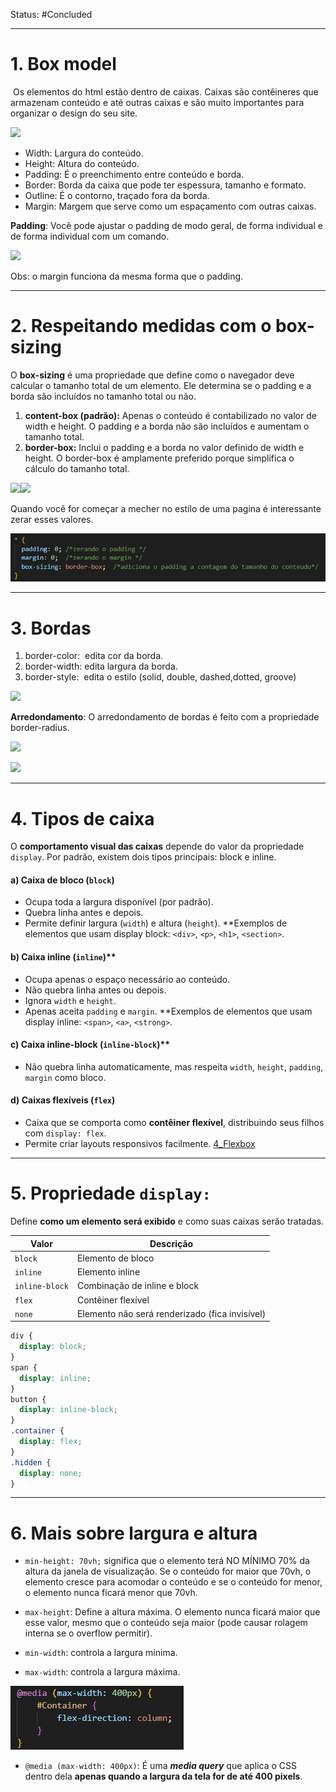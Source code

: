 Status: #Concluded 

___
# 1. Box model

 Os elementos do html estão dentro de caixas. Caixas são contêineres que armazenam conteúdo e até outras caixas e são muito importantes para organizar o design do seu site.

![](https://lh7-rt.googleusercontent.com/docsz/AD_4nXfCuMvs8mFQCyouusrz7U22PodT9YKpz5ykHZwVGsa3IoYJ2P80Dg-FC1R8l8Kq8JRVbRJxo0pnUrRBETTs0dtNlF3No17ZHX7WIm_H64w-AmcyrKMTdXraN-Jl-645dG6wlABD52xWhHTeDGgmQewFHQX2?key=VYJVAqKhTdZyHt8enJbiwA)

- Width: Largura do conteúdo.
- Height: Altura do conteúdo.
- Padding: É o preenchimento entre conteúdo e borda.
- Border: Borda da caixa que pode ter espessura, tamanho e formato.
- Outline: É o contorno, traçado fora da borda.
- Margin: Margem que serve como um espaçamento com outras caixas.
 
**Padding**: Você pode ajustar o padding de modo geral, de forma individual e de forma individual com um comando.

![](https://lh7-rt.googleusercontent.com/docsz/AD_4nXfJ_zic0cX_SaxogBNltOMB5FginKhkwQO40ls-ck_MQPFRmQHtGkNAK7d3hgeOCaDrP9F1Mg7Pj28WsiUfT1bK8Wwxqz_zS3dMjoM5SmC6FOyXFHTRt-UvCG9HZ-Z0a3LnkXmUfQ?key=VYJVAqKhTdZyHt8enJbiwA)

Obs: o margin funciona da mesma forma que o padding.

___
# 2. Respeitando medidas com o box-sizing

 O **box-sizing** é uma propriedade que define como o navegador deve calcular o tamanho total de um elemento. Ele determina se o padding e a borda são incluídos no tamanho total ou não.

1. **content-box (padrão):** Apenas o conteúdo é contabilizado no valor de width e height. O padding e a borda não são incluídos e aumentam o tamanho total.
2. **border-box:** Inclui o padding e a borda no valor definido de width e height. O border-box é amplamente preferido porque simplifica o cálculo do tamanho total.

![](https://lh7-rt.googleusercontent.com/docsz/AD_4nXc0NcGl7Wa9At1ZqTxb0j_xaA_mt1wb1vIFBD_OFSdcnqzahQyEpkeEEbuK0BQ6l5j1N8vmMhu90Y57SqKPpi7XLf53FymykgY0g17P_QdJgne__0vIEpkgf5pizgX4YyYYwoTarw?key=VYJVAqKhTdZyHt8enJbiwA)![](https://lh7-rt.googleusercontent.com/docsz/AD_4nXc4Q0fdqyGtk2HWaboYQSMaEnGbQlRgZRd38M7gJjxrblgVwGP-iccZRJA1-ESoh2m0FF62ygQwsjB7hPBjPX-Ncmu-aRK8Dr491iVHmSasqPeZUugbhR1sziueKv2F358URUyd2g?key=VYJVAqKhTdZyHt8enJbiwA)

Quando você for começar a mecher no estilo de uma pagina é interessante zerar esses valores.

![Pasted image 20250522174655](../../attachments/Pasted%20image%2020250522174655.png)

___
# 3. Bordas 

1. border-color:  edita cor da borda.
2. border-width: edita largura da borda.
3. border-style:  edita o estilo (solid, double, dashed,dotted, groove)

![](https://lh7-rt.googleusercontent.com/docsz/AD_4nXdLiqj87k96_H2DoyOA8V-bu0S6K4CAK117bnvMDPYLAZn5f-CLboWT5NWS1VG2scOhdHbLCfzFHNT160thdgG6qJFac9pnWkSbEi4BLw3OW8FYeO3uNTO43HnkhzmIr4hNuf1Mcg?key=VYJVAqKhTdZyHt8enJbiwA)

**Arredondamento**: O arredondamento de bordas é feito com a propriedade border-radius. 

![](https://lh7-rt.googleusercontent.com/docsz/AD_4nXfJoexbfLpPKxzlxCMx8_I2R29FhvhfGKhq5OY7fCCESAPxyEU2wNvXT0mrWHFGsuRQmUqOjvAGmV4NVyc_YhL41lEhO8HscaWcvtrB9DYqavLy9od4crHDOAudlzKOrCrtF64kEA?key=VYJVAqKhTdZyHt8enJbiwA)

![](https://lh7-rt.googleusercontent.com/docsz/AD_4nXcE1x3gUPldOChmQ0xu2RSo5UnGYFwLRGuRraP3n5oruFk5OKY2Sw9G6mYTKt_h4f4d_5estezaajAYFXHwa9p4RZPuRtEgbm8lKbWkuAnYjUnaoOkebN_N-FhEg23RkGid50X3GA?key=VYJVAqKhTdZyHt8enJbiwA)

___
# **4. Tipos de caixa**

O **comportamento visual das caixas** depende do valor da propriedade `display`. Por padrão, existem dois tipos principais: block e inline.

#### **a) Caixa de bloco (`block`)**
- Ocupa toda a largura disponível (por padrão).
- Quebra linha antes e depois.
- Permite definir largura (`width`) e altura (`height`).
**Exemplos de elementos que usam display block: `<div>`, `<p>`, `<h1>`, `<section>`.
#### b) Caixa inline (`inline`)**
- Ocupa apenas o espaço necessário ao conteúdo.
- Não quebra linha antes ou depois.
- Ignora `width` e `height`.
- Apenas aceita `padding` e `margin`.
**Exemplos de elementos que usam display inline: `<span>`, `<a>`, `<strong>`.
#### c) Caixa inline-block (`inline-block`)**
- Não quebra linha automaticamente, mas respeita `width`, `height`, `padding`, `margin` como bloco.
#### **d) Caixas flexíveis (`flex`)**
- Caixa que se comporta como **contêiner flexível**, distribuindo seus filhos com `display: flex`.
- Permite criar layouts responsivos facilmente.
[4_Flexbox](4_Flexbox.md)

---
# **5. Propriedade `display:`**

Define **como um elemento será exibido** e como suas caixas serão tratadas.

| Valor          | Descrição                                      |
| -------------- | ---------------------------------------------- |
| `block`        | Elemento de bloco                              |
| `inline`       | Elemento inline                                |
| `inline-block` | Combinação de inline e block                   |
| `flex`         | Contêiner flexível                             |
| `none`         | Elemento não será renderizado (fica invisível) |

```css
div {
  display: block;
}
span {
  display: inline;
}
button {
  display: inline-block;
}
.container {
  display: flex;
}
.hidden {
  display: none;
}
```

---
# 6. Mais sobre largura e altura 

- `min-height: 70vh;` significa que o elemento terá NO MÍNIMO 70% da altura da janela de visualização. Se o conteúdo for maior que 70vh, o elemento cresce para acomodar o conteúdo e se o conteúdo for menor, o elemento nunca ficará menor que 70vh.

- `max-height`: Define a altura máxima. O elemento nunca ficará maior que esse valor, mesmo que o conteúdo seja maior (pode causar rolagem interna se o overflow permitir).

- `min-width`: controla a largura mínima.

- `max-width`: controla a largura máxima.

![Pasted image 20250527104842](../../attachments/Pasted%20image%2020250527104842.png)

- `@media (max-width: 400px)`: É uma **_media query_** que aplica o CSS dentro dela **apenas quando a largura da tela for de até 400 pixels**.